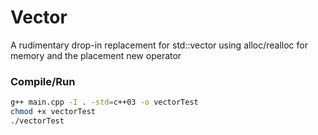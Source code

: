 # Vector
A rudimentary drop-in replacement for std::vector using alloc/realloc for memory and the placement new operator

### Compile/Run
```bash
g++ main.cpp -I . -std=c++03 -o vectorTest
chmod +x vectorTest
./vectorTest
```
